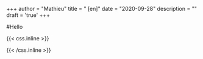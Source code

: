 +++
author = "Mathieu"
title = " [en]"
date = "2020-09-28"
description = ""
draft = 'true'
+++

#Hello


{{< css.inline >}}
<style>
.canon { background: white; width: 100%; height: auto;}
</style>
{{< /css.inline >}}

